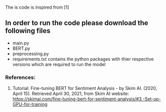 The is code is inspired from [1]

## In order to run the code please download the following files
* main.py
* BERT.py
* preprocessing.py
* requirements.txt contains the python packages with thier respective versions which are required to run the model







### References:
1. Tutorial: Fine-tuning BERT for Sentiment Analysis - by Skim AI. (2020, April 15). Retrieved April 30, 2021, from Skim AI website: https://skimai.com/fine-tuning-bert-for-sentiment-analysis/#3.-Set-up-GPU-for-training
